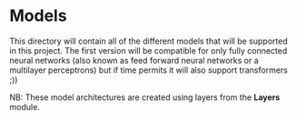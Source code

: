 # Models

This directory will contain all of the different models that will be supported in this project. The first version will be compatible for only fully connected neural networks (also known as feed forward neural networks or a multilayer perceptrons) but if time permits it will also support transformers ;))

NB: These model architectures are created using layers from the **Layers** module.
